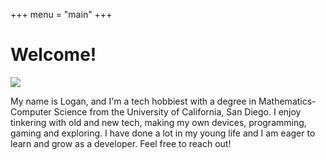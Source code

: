 +++
menu = "main"
+++

# Welcome!

![](/me.jpg)

My name is Logan, and I'm a tech hobbiest with a degree in Mathematics-Computer Science from the University
of California, San Diego. I enjoy tinkering with old and new tech, making my own devices, programming, gaming
and exploring. I have done a lot in my young life and I am eager to learn and grow as a developer. Feel free to
reach out!
